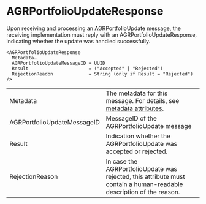 <!--
SPDX-FileCopyrightText: 2020-2023 Contributors to the Shapeshifter project

SPDX-License-Identifier: Apache-2.0
-->

# AGRPortfolioUpdateResponse

Upon receiving and processing an AGRPortfolioUpdate message, the receiving implementation must reply with an AGRPortfolioUpdateResponse, indicating whether the update was handled successfully.

```
<AGRPortfolioUpdateResponse
  Metadata…
  AGRPortfolioUpdateMessageID = UUID
  Result                      = ("Accepted" | "Rejected")
  RejectionReadon             = String (only if Result = "Rejected")
/>
```

|                             |                                                                                                                      |
|-----------------------------|----------------------------------------------------------------------------------------------------------------------|
| Metadata                    | The metadata for this message. For details, see [metadata attributes](metadata-attributes.md).                       |
| AGRPortfolioUpdateMessageID | MessageID of the AGRPortfolioUpdate message                                                                          |
| Result                      | Indication whether the AGRPortfolioUpdate was accepted or rejected.                                                  |
| RejectionReason             | In case the AGRPortfolioUpdate was rejected, this attribute must contain a human-readable description of the reason. |
